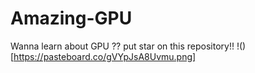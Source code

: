 # Amazing-GPU
Wanna learn about GPU ?? put star on this repository!!
!()[https://pasteboard.co/gVYpJsA8Uvmu.png]

